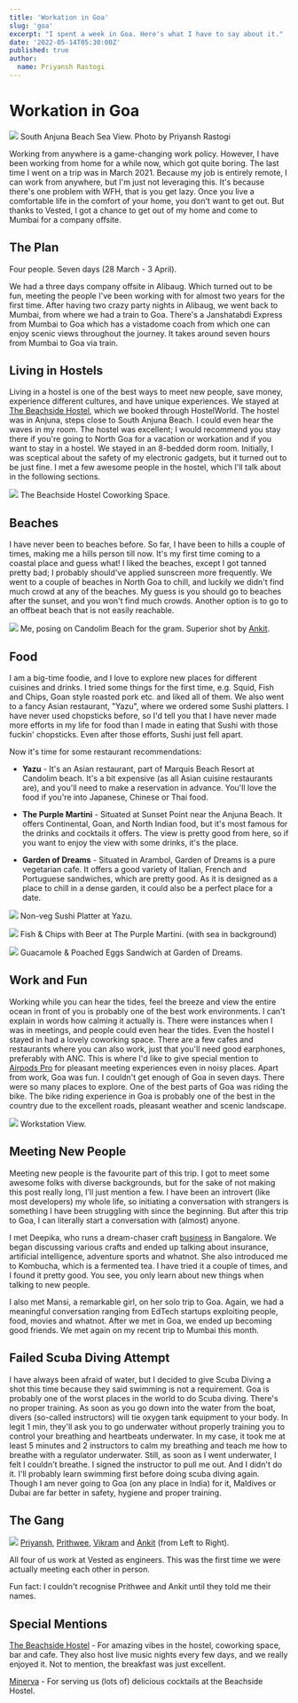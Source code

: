 ```yaml
---
title: 'Workation in Goa'
slug: 'goa'
excerpt: "I spent a week in Goa. Here's what I have to say about it."
date: '2022-05-14T05:30:00Z'
published: true
author:
  name: Priyansh Rastogi
---
```


# Workation in Goa

![](/images/goa/goa.jpg)
South Anjuna Beach Sea View. Photo by Priyansh Rastogi

Working from anywhere is a game-changing work policy. However, I have been working from home for a while now, which got quite boring. The last time I went on a trip was in March 2021. Because my job is entirely remote, I can work from anywhere, but I'm just not leveraging this. It's because there's one problem with WFH, that is you get lazy. Once you live a comfortable life in the comfort of your home, you don't want to get out. But thanks to Vested, I got a chance to get out of my home and come to Mumbai for a company offsite.

## The Plan
Four people. Seven days (28 March - 3 April).

We had a three days company offsite in Alibaug. Which turned out to be fun, meeting the people I've been working with for almost two years for the first time. After having two crazy party nights in Alibaug, we went back to Mumbai, from where we had a train to Goa. There's a Janshatabdi Express from Mumbai to Goa which has a vistadome coach from which one can enjoy scenic views throughout the journey. It takes around seven hours from Mumbai to Goa via train.

## Living in Hostels
Living in a hostel is one of the best ways to meet new people, save money, experience different cultures, and have unique experiences. We stayed at [The Beachside Hostel](https://www.hostelworld.com/pwa/hosteldetails.php/The-Beachside-Hostel/Goa/309233), which we booked through HostelWorld. The hostel was in Anjuna, steps close to South Anjuna Beach. I could even hear the waves in my room. The hostel was excellent; I would recommend you stay there if you're going to North Goa for a vacation or workation and if you want to stay in a hostel. We stayed in an 8-bedded dorm room. Initially, I was sceptical about the safety of my electronic gadgets, but it turned out to be just fine. I met a few awesome people in the hostel, which I'll talk about in the following sections.

![](/images/goa/hostel.jpg)
The Beachside Hostel Coworking Space.

## Beaches
I have never been to beaches before. So far, I have been to hills a couple of times, making me a hills person till now. It's my first time coming to a coastal place and guess what! I liked the beaches, except I got tanned pretty bad; I probably should've applied sunscreen more frequently. We went to a couple of beaches in North Goa to chill, and luckily we didn't find much crowd at any of the beaches. My guess is you should go to beaches after the sunset, and you won't find much crowds. Another option is to go to an offbeat beach that is not easily reachable.

![](/images/goa/beach.jpg)
Me, posing on Candolim Beach for the gram.
Superior shot by [Ankit](https://instagram.com/_ankitgehlot).

## Food
I am a big-time foodie, and I love to explore new places for different cuisines and drinks. I tried some things for the first time, e.g. Squid, Fish and Chips, Goan style roasted pork etc. and liked all of them. We also went to a fancy Asian restaurant, "Yazu", where we ordered some Sushi platters. I have never used chopsticks before, so I'd tell you that I have never made more efforts in my life for food than I made in eating that Sushi with those fuckin' chopsticks. Even after those efforts, Sushi just fell apart.

Now it's time for some restaurant recommendations:
* **Yazu** - It's an Asian restaurant, part of Marquis Beach Resort at Candolim beach. It's a bit expensive (as all Asian cuisine restaurants are), and you'll need to make a reservation in advance. You'll love the food if you're into Japanese, Chinese or Thai food.

* **The Purple Martini** - Situated at Sunset Point near the Anjuna Beach. It offers Continental, Goan, and North Indian food, but it's most famous for the drinks and cocktails it offers. The view is pretty good from here, so if you want to enjoy the view with some drinks, it's the place.

* **Garden of Dreams** - Situated in Arambol, Garden of Dreams is a pure vegetarian cafe. It offers a good variety of Italian, French and Portuguese sandwiches, which are pretty good. As it is designed as a place to chill in a dense garden, it could also be a perfect place for a date.

![](/images/goa/yazu.jpg)
Non-veg Sushi Platter at Yazu.

![](/images/goa/purplemartini.jpg)
Fish & Chips with Beer at The Purple Martini. (with sea in background)

![](/images/goa/gardenofdreams.jpg)
Guacamole & Poached Eggs Sandwich at Garden of Dreams.

## Work and Fun
Working while you can hear the tides, feel the breeze and view the entire ocean in front of you is probably one of the best work environments. I can't explain in words how calming it actually is. There were instances when I was in meetings, and people could even hear the tides. Even the hostel I stayed in had a lovely coworking space. There are a few cafes and restaurants where you can also work, just that you'll need good earphones, preferably with ANC. This is where I'd like to give special mention to [Airpods Pro](https://www.apple.com/in/airpods-pro/) for pleasant meeting experiences even in noisy places. Apart from work, Goa was fun. I couldn't get enough of Goa in seven days. There were so many places to explore. One of the best parts of Goa was riding the bike. The bike riding experience in Goa is probably one of the best in the country due to the excellent roads, pleasant weather and scenic landscape.

![](/images/goa/working.jpg)
Workstation View.

## Meeting New People
Meeting new people is the favourite part of this trip. I got to meet some awesome folks with diverse backgrounds, but for the sake of not making this post really long, I'll just mention a few. I have been an introvert (like most developers) my whole life, so initiating a conversation with strangers is something I have been struggling with since the beginning. But after this trip to Goa, I can literally start a conversation with (almost) anyone.

I met Deepika, who runs a dream-chaser craft [business](https://instagram.com/svapnajalika) in Bangalore. We began discussing various crafts and ended up talking about insurance, artificial intelligence, adventure sports and whatnot. She also introduced me to Kombucha, which is a fermented tea. I have tried it a couple of times, and I found it pretty good. You see, you only learn about new things when talking to new people.

I also met Mansi, a remarkable girl, on her solo trip to Goa. Again, we had a meaningful conversation ranging from EdTech startups exploiting people, food, movies and whatnot. After we met in Goa, we ended up becoming good friends. We met again on my recent trip to Mumbai this month.

## Failed Scuba Diving Attempt
I have always been afraid of water, but I decided to give Scuba Diving a shot this time because they said swimming is not a requirement. Goa is probably one of the worst places in the world to do Scuba diving. There's no proper training. As soon as you go down into the water from the boat, divers (so-called instructors) will tie oxygen tank equipment to your body. In legit 1 min, they'll ask you to go underwater without properly training you to control your breathing and heartbeats underwater. In my case, it took me at least 5 minutes and 2 instructors to calm my breathing and teach me how to breathe with a regulator underwater. Still, as soon as I went underwater, I felt I couldn't breathe. I signed the instructor to pull me out. And I didn't do it. I'll probably learn swimming first before doing scuba diving again. Though I am never going to Goa (on any place in India) for it, Maldives or Dubai are far better in safety, hygiene and proper training.

## The Gang

![](/images/goa/gang.jpg)
[Priyansh](https://instagram.com/priyanshrastogix), [Prithwee](https://instagram.com/prithweedas), [Vikram](https://instagram.com/vikramk9852) and [Ankit](https://instagram.com/_ankitgehlot) (from Left to Right).

All four of us work at Vested as engineers. This was the first time we were actually meeting each other in person. 

Fun fact: I couldn't recognise Prithwee and Ankit until they told me their names.

## Special Mentions

[The Beachside Hostel](https://www.hostelworld.com/pwa/hosteldetails.php/The-Beachside-Hostel/Goa/309233) - For amazing vibes in the hostel, coworking space, bar and cafe. They also host live music nights every few days, and we really enjoyed it. Not to mention, the breakfast was just excellent.

[Minerva](https://www.instagram.com/yourgurlmin) - For serving us (lots of) delicious cocktails at the Beachside Hostel.

